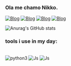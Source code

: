 ### Ola me chamo Nikko.

[![Blog](https://img.shields.io/badge/Instagram-E4405F?style=for-the-badge&logo=instagram&logoColor=white)](https://www.instagram.com/ly.nikko/)
[![Blog](https://img.shields.io/badge/TikTok-000000?style=for-the-badge&logo=tiktok&logoColor=white)](https://www.tiktok.com/@xn1kko)
[![Blog](https://img.shields.io/badge/YouTube-FF0000?style=for-the-badge&logo=youtube&logoColor=white)](https://www.youtube.com/channel/UChBa5-tefWAvxK2lSGslDPg)
[![Blog](https://img.shields.io/badge/Discord-7289DA?style=for-the-badge&logo=discord&logoColor=white)]()

![Anurag's GitHub stats](https://github-readme-stats.vercel.app/api?username=xNikk0&show_icons=true&theme=radical)
### tools i use in my day:
<div style = "display: inline_block"><br/>
    <img align="center"alt = "python3" src = "https://img.shields.io/badge/Python-3776AB?style=for-the-badge&logo=python&logoColor=white"/>
      <img align="center"alt = "Js" src = "https://img.shields.io/badge/JavaScript-F7DF1E?style=for-the-badge&logo=javascript&logoColor=black"/>
        <img align="center"alt = "Js" src = "https://img.shields.io/badge/Ruby-CC342D?style=for-the-badge&logo=ruby&logoColor=white"/>
        
</div>
